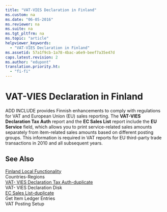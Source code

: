 ```yaml
---
title: "VAT-VIES Declaration in Finland"
ms.custom: na
ms.date: "06-05-2016"
ms.reviewer: na
ms.suite: na
ms.tgt_pltfrm: na
ms.topic: "article"
helpviewer_keywords: 
  - "VAT-VIES Declaration in Finland"
ms.assetid: 57a1f9cb-1a78-4bac-a6e9-beef7a35e47d
caps.latest.revision: 2
ms.author: "edupont"
translation.priority.ht: 
  - "fi-fi"
---
```

# VAT-VIES Declaration in Finland
ADD INCLUDE<!--[!INCLUDE[nav_current_short](../../BusinessFunctionality/IntegratingWithMicrosoftOffice/includes/nav_current_short_md.md)]--> provides Finnish enhancements to comply with regulations for VAT and European Union \(EU\) sales reporting. The **VAT\-VIES Declaration Tax Auth** report and the **EC Sales List** report include the **EU Service** field, which allows you to print service\-related sales amounts separately from item\-related sales amounts based on different posting groups. This information is required in VAT reports for EU third\-party trade transactions in 2010 and all subsequent years.  
  
## See Also  
 [Finland Local Functionality](../../LocalFunctionalityForMicrosoftDynamicsNav2016/Finland/finland-local-functionality.md)   
 Countries\-Regions   
 [VAT\- VIES Declaration Tax Auth\-duplicate](../Topic/\($%20R_19%20VAT-%20VIES%20Declaration%20Tax%20Auth%20$\)-duplicate.md)   
 VAT\- VIES Declaration Disk   
 [EC Sales List\-duplicate](../Topic/\($%20R_130%20EC%20Sales%20List%20$\)-duplicate.md)   
 Get Item Ledger Entries   
 VAT Posting Setup